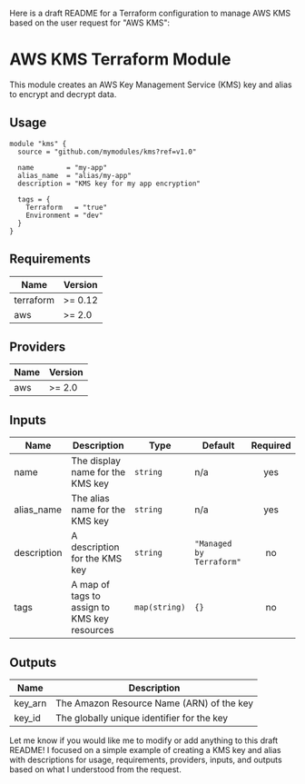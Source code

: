 Here is a draft README for a Terraform configuration to manage AWS KMS based on the user request for "AWS KMS":

# AWS KMS Terraform Module

This module creates an AWS Key Management Service (KMS) key and alias to encrypt and decrypt data.

## Usage

```hcl
module "kms" {
  source = "github.com/mymodules/kms?ref=v1.0"

  name        = "my-app"
  alias_name  = "alias/my-app"
  description = "KMS key for my app encryption"

  tags = {
    Terraform   = "true"
    Environment = "dev"
  }
}
```

## Requirements

| Name | Version |
|------|---------|
| terraform | >= 0.12 |
| aws | >= 2.0 |

## Providers

| Name | Version |
|------|---------|
| aws | >= 2.0 |

## Inputs

| Name | Description | Type | Default | Required |
|------|-------------|------|---------|:--------:|
| name | The display name for the KMS key | `string` | n/a | yes |
| alias\_name | The alias name for the KMS key | `string` | n/a | yes |
| description | A description for the KMS key | `string` | `"Managed by Terraform"` | no |
| tags | A map of tags to assign to KMS key resources | `map(string)` | `{}` | no |

## Outputs

| Name | Description |
|------|-------------|
| key\_arn | The Amazon Resource Name (ARN) of the key |
| key\_id | The globally unique identifier for the key |

Let me know if you would like me to modify or add anything to this draft README! I focused on a simple example of creating a KMS key and alias with descriptions for usage, requirements, providers, inputs, and outputs based on what I understood from the request.